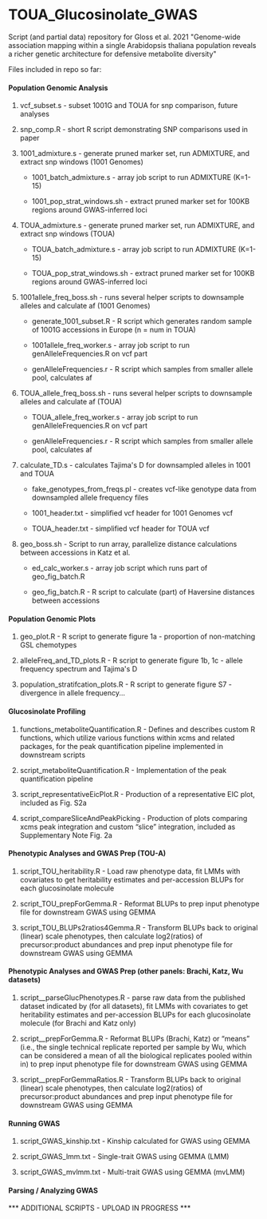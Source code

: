 # TOUA_Glucosinolate_GWAS

Script (and partial data) repository for Gloss et al. 2021 "Genome-wide association mapping within a single Arabidopsis thaliana population reveals a richer genetic architecture for defensive metabolite diversity"

Files included in repo so far:

#### Population Genomic Analysis 

1. vcf_subset.s - subset 1001G and TOUA for snp comparison, future analyses

2. snp_comp.R - short R script demonstrating SNP comparisons used in paper

3. 1001_admixture.s - generate pruned marker set, run ADMIXTURE, and extract snp windows (1001 Genomes)

	- 1001_batch_admixture.s - array job script to run ADMIXTURE (K=1-15)

	- 1001_pop_strat_windows.sh - extract pruned marker set for 100KB regions around GWAS-inferred loci

4. TOUA_admixture.s - generate pruned marker set, run ADMIXTURE, and extract snp windows (TOUA) 

	- TOUA_batch_admixture.s - array job script to run ADMIXTURE (K=1-15)

	- TOUA_pop_strat_windows.sh - extract pruned marker set for 100KB regions around GWAS-inferred loci

5. 1001allele_freq_boss.sh - runs several helper scripts to downsample alleles and calculate af (1001 Genomes)

	- generate_1001_subset.R - R script which generates random sample of 1001G accessions in Europe (n = num in TOUA)
	
	- 1001allele_freq_worker.s - array job script to run genAlleleFrequencies.R on vcf part

	- genAlleleFrequencies.r - R script which samples from smaller allele pool, calculates af

6. TOUA_allele_freq_boss.sh - runs several helper scripts to downsample alleles and calculate af (TOUA)

	- TOUA_allele_freq_worker.s - array job script to run genAlleleFrequencies.R on vcf part

	- genAlleleFrequencies.r - R script which samples from smaller allele pool, calculates af

7. calculate_TD.s - calculates Tajima's D for downsampled alleles in 1001 and TOUA

	- fake_genotypes_from_freqs.pl - creates vcf-like genotype data from downsampled allele frequency files

	- 1001_header.txt - simplified vcf header for 1001 Genomes vcf

	- TOUA_header.txt - simplified vcf header for TOUA vcf

8. geo_boss.sh - Script to run array, parallelize distance calculations between accessions in Katz et al.

	- ed_calc_worker.s - array job script which runs part of geo_fig_batch.R

	- geo_fig_batch.R - R script to calculate (part) of Haversine distances between accessions



#### Population Genomic Plots

1. geo_plot.R - R script to generate figure 1a - proportion of non-matching GSL chemotypes

2. alleleFreq_and_TD_plots.R - R script to generate figure 1b, 1c - allele frequency spectrum and Tajima's D

3. population_stratifcation_plots.R - R script to generate figure S7 - divergence in allele frequency...


#### Glucosinolate Profiling

1. functions_metaboliteQuantification.R - Defines and describes custom R functions, which utilize various functions within xcms and related packages, for the peak quantification pipeline implemented in downstream scripts

2. script_metaboliteQuantification.R - Implementation of the peak quantification pipeline

3. script_representativeEicPlot.R - Production of a representative EIC plot, included as Fig. S2a

4. script_compareSliceAndPeakPicking - Production of plots comparing xcms peak integration and custom “slice” integration, included as Supplementary Note Fig. 2a

#### Phenotypic Analyses and GWAS Prep (TOU-A)

1. script_TOU_heritability.R - Load raw phenotype data, fit LMMs with covariates to get heritability estimates and per-accession BLUPs for each glucosinolate molecule

2. script_TOU_prepForGemma.R - Reformat BLUPs to prep input phenotype file for downstream GWAS using GEMMA

3. script_TOU_BLUPs2ratios4Gemma.R - Transform BLUPs back to original (linear) scale phenotypes, then calculate log2(ratios) of precursor:product abundances and prep input phenotype file for downstream GWAS using GEMMA

#### Phenotypic Analyses and GWAS Prep (other panels: Brachi, Katz, Wu datasets)

1. script_<DatasetName>_parseGlucPhenotypes.R - parse raw data from the published dataset indicated by <DatasetName> (for all datasets), fit LMMs with covariates to get heritability estimates and per-accession BLUPs for each glucosinolate molecule (for Brachi and Katz only)

2. script_<DatasetName>_prepForGemma.R - Reformat BLUPs (Brachi, Katz) or “means” (i.e., the single technical replicate reported per sample by Wu, which can be considered a mean of all the biological replicates pooled within in) to prep input phenotype file for downstream GWAS using GEMMA

3. script_<DatasetName>_prepForGemmaRatios.R - Transform BLUPs back to original (linear) scale phenotypes, then calculate log2(ratios) of precursor:product abundances and prep input phenotype file for downstream GWAS using GEMMA

#### Running GWAS

1. script_GWAS_kinship.txt  - Kinship calculated for GWAS using GEMMA

2. script_GWAS_lmm.txt - Single-trait GWAS using GEMMA (LMM)

3. script_GWAS_mvlmm.txt - Multi-trait GWAS using GEMMA (mvLMM)

#### Parsing / Analyzing GWAS 

*** ADDITIONAL SCRIPTS - UPLOAD IN PROGRESS *** 

